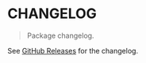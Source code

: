 # CHANGELOG

> Package changelog.

See [GitHub Releases](https://github.com/stdlib-js/proxy/releases) for the changelog.